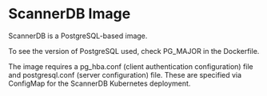 # ScannerDB Image

ScannerDB is a PostgreSQL-based image.

To see the version of PostgreSQL used, check PG_MAJOR in the Dockerfile.

The image requires a pg_hba.conf (client authentication configuration) file and postgresql.conf (server configuration) file.
These are specified via ConfigMap for the ScannerDB Kubernetes deployment.
